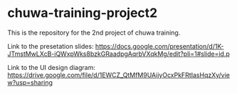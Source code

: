 # chuwa-training-project2
This is the repository for the 2nd project of chuwa training. 

Link to the presetation slides: https://docs.google.com/presentation/d/1K-JTmstMwLXcB-iQWxpWks8bzkGRaadpgAqrbVXqkMg/edit?pli=1#slide=id.p 

Link to the UI design diagram: https://drive.google.com/file/d/1EWCZ_QtMfM9UAijyOcxPkFRtIasHqzXy/view?usp=sharing
